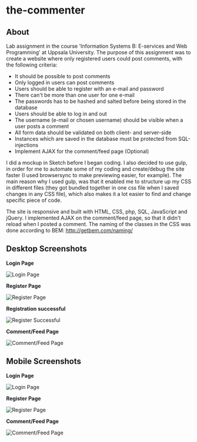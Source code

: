 # the-commenter

## About
Lab assignment in the course 'Information Systems B: E-services and Web Programming' at Uppsala University. The purpose of this assignment was to create a website where only registered users could post comments, with the following criteria:
- It should be possible to post comments
- Only logged in users can post comments
- Users should be able to register with an e-mail and password
- There can't be more than one user for one e-mail
- The passwords has to be hashed and salted before being stored in the database
- Users should be able to log in and out
- The username (e-mail or chosen username) should be visible when a user posts a comment
- All form data should be validated on both client- and server-side
- Instances which are saved in the database must be protected from SQL-injections
- Implement AJAX for the comment/feed page (Optional)

I did a mockup in Sketch before I began coding. I also decided to use gulp, in order for me to automate some of my coding and create/debug the site faster (I used browsersync to make previewing easier, for example). The main reason why I used gulp, was that it enabled me to structure up my CSS in different files (they got bundled together in one css file when I saved changes in any CSS file), which also makes it a lot easier to find and change specific piece of code. 

The site is responsive and built with HTML, CSS, php, SQL, JavaScript and jQuery. I implemented AJAX on the comment/feed page, so that it didn't reload when I posted a comment. The naming of the classes in the CSS was done according to BEM: http://getbem.com/naming/

## Desktop Screenshots

**Login Page**

![Login Page](https://raw.githubusercontent.com/esplito/literature-site/master/screenshots/login_page.PNG)

**Register Page**

![Register Page](https://raw.githubusercontent.com/esplito/literature-site/master/screenshots/register_page.PNG)

**Registration successful**

![Register Successful](https://raw.githubusercontent.com/esplito/literature-site/master/screenshots/register_page_success.PNG)

**Comment/Feed Page**

![Comment/Feed Page](https://raw.githubusercontent.com/esplito/literature-site/master/screenshots/feed_page.PNG)


## Mobile Screenshots

**Login Page**

![Login Page](https://raw.githubusercontent.com/esplito/literature-site/master/screenshots/mobile_login.PNG)

**Register Page**

![Register Page](https://raw.githubusercontent.com/esplito/literature-site/master/screenshots/mobile_register.PNG)

**Comment/Feed Page**

![Comment/Feed Page](https://raw.githubusercontent.com/esplito/literature-site/master/screenshots/feed_page_mobile.PNG)


